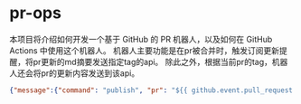 # pr-ops

本项目将介绍如何开发一个基于 GitHub 的 PR 机器人，以及如何在 GitHub Actions 中使用这个机器人。
机器人主要功能是在pr被合并时，触发订阅更新提醒，将pr更新的md摘要发送指定tag的api。
除此之外，根据当前pr的tag，机器人还会将pr的更新内容发送到该api。
```json
{"message":{"command": "publish", "pr": "${{ github.event.pull_request.number }}", "labels": "${{ steps.pr-labels.outputs.labels }}"}}
```